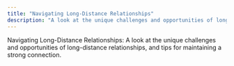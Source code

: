```yaml
---
title: "Navigating Long-Distance Relationships"
description: "A look at the unique challenges and opportunities of long-distance relationships, and tips for maintaining a strong connection."
---
```

Navigating Long-Distance Relationships: A look at the unique challenges and opportunities of long-distance relationships, and tips for maintaining a strong connection.